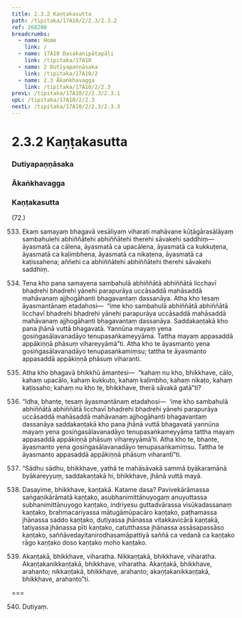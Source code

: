 ```yaml
---
title: 2.3.2 Kaṇṭakasutta
path: /tipitaka/17A10/2/2.3/2.3.2
ref: 268200
breadcrumbs:
  - name: Home
    link: /
  - name: 17A10 Dasakanipātapāḷi
    link: /tipitaka/17A10
  - name: 2 Dutiyapaṇṇāsaka
    link: /tipitaka/17A10/2
  - name: 2.3 Ākaṅkhavagga
    link: /tipitaka/17A10/2/2.3
prevL: /tipitaka/17A10/2/2.3/2.3.1
upL: /tipitaka/17A10/2/2.3
nextL: /tipitaka/17A10/2/2.3/2.3.3
---
```


# 2.3.2 Kaṇṭakasutta

### Dutiyapaṇṇāsaka

### Ākaṅkhavagga

### Kaṇṭakasutta

(72.)

533. Ekaṃ samayaṃ bhagavā vesāliyaṃ viharati mahāvane kūṭāgārasālāyaṃ sambahulehi abhiññātehi abhiññātehi therehi sāvakehi saddhiṃ—  āyasmatā ca cālena, āyasmatā ca upacālena, āyasmatā ca kukkuṭena, āyasmatā ca kaḷimbhena, āyasmatā ca nikaṭena, āyasmatā ca kaṭissahena; aññehi ca abhiññātehi abhiññātehi therehi sāvakehi saddhiṃ.

534. Tena kho pana samayena sambahulā abhiññātā abhiññātā licchavī bhadrehi bhadrehi yānehi parapurāya uccāsaddā mahāsaddā mahāvanaṃ ajjhogāhanti bhagavantaṃ dassanāya. Atha kho tesaṃ āyasmantānaṃ etadahosi—  “ime kho sambahulā abhiññātā abhiññātā licchavī bhadrehi bhadrehi yānehi parapurāya uccāsaddā mahāsaddā mahāvanaṃ ajjhogāhanti bhagavantaṃ dassanāya. Saddakaṇṭakā kho pana jhānā vuttā bhagavatā. Yannūna mayaṃ yena gosiṅgasālavanadāyo tenupasaṅkameyyāma. Tattha mayaṃ appasaddā appākiṇṇā phāsuṃ vihareyyāmā”ti. Atha kho te āyasmanto yena gosiṅgasālavanadāyo tenupasaṅkamiṃsu; tattha te āyasmanto appasaddā appākiṇṇā phāsuṃ viharanti.

535. Atha kho bhagavā bhikkhū āmantesi—  “kahaṃ nu kho, bhikkhave, cālo, kahaṃ upacālo, kahaṃ kukkuṭo, kahaṃ kaḷimbho, kahaṃ nikaṭo, kahaṃ kaṭissaho; kahaṃ nu kho te, bhikkhave, therā sāvakā gatā”ti?

536. “Idha, bhante, tesaṃ āyasmantānaṃ etadahosi—  ‘ime kho sambahulā abhiññātā abhiññātā licchavī bhadrehi bhadrehi yānehi parapurāya uccāsaddā mahāsaddā mahāvanaṃ ajjhogāhanti bhagavantaṃ dassanāya saddakaṇṭakā kho pana jhānā vuttā bhagavatā yannūna mayaṃ yena gosiṅgasālavanadāyo tenupasaṅkameyyāma tattha mayaṃ appasaddā appākiṇṇā phāsuṃ vihareyyāmā’ti. Atha kho te, bhante, āyasmanto yena gosiṅgasālavanadāyo tenupasaṅkamiṃsu. Tattha te āyasmanto appasaddā appākiṇṇā phāsuṃ viharantī”ti.

537. “Sādhu sādhu, bhikkhave, yathā te mahāsāvakā sammā byākaramānā byākareyyuṃ, saddakaṇṭakā hi, bhikkhave, jhānā vuttā mayā.

538. Dasayime, bhikkhave, kaṇṭakā. Katame dasa? Pavivekārāmassa saṅgaṇikārāmatā kaṇṭako, asubhanimittānuyogaṃ anuyuttassa subhanimittānuyogo kaṇṭako, indriyesu guttadvārassa visūkadassanaṃ kaṇṭako, brahmacariyassa mātugāmūpacāro kaṇṭako, paṭhamassa jhānassa saddo kaṇṭako, dutiyassa jhānassa vitakkavicārā kaṇṭakā, tatiyassa jhānassa pīti kaṇṭako, catutthassa jhānassa assāsapassāso kaṇṭako, saññāvedayitanirodhasamāpattiyā saññā ca vedanā ca kaṇṭako rāgo kaṇṭako doso kaṇṭako moho kaṇṭako.

539. Akaṇṭakā, bhikkhave, viharatha. Nikkaṇṭakā, bhikkhave, viharatha. Akaṇṭakanikkaṇṭakā, bhikkhave, viharatha. Akaṇṭakā, bhikkhave, arahanto; nikkaṇṭakā, bhikkhave, arahanto; akaṇṭakanikkaṇṭakā, bhikkhave, arahanto”ti.

===

540. Dutiyaṃ.




